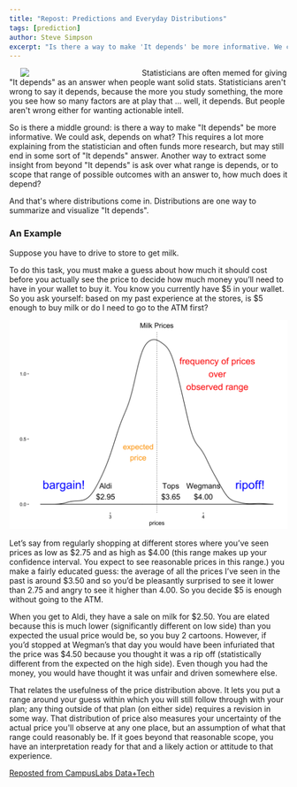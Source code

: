 ```yaml
---
title: "Repost: Predictions and Everyday Distributions"
tags: [prediction]
author: Steve Simpson
excerpt: "Is there a way to make 'It depends' be more informative. We could ask, depends on what? This requires a lot more explaining from the statistician and often funds more research, but may still end in some sort of 'It depends' answer. Another way to extract some insight from beyond 'It depends' is ask over what range is depends, or to scope that range of possible outcomes with an answer to, how much does it depend?"
---
```


<img src="https://media.giphy.com/media/HPvTiQU5xCMBa/giphy-tumblr.gif" width="200" style="float:left" hspace="20">

Statisticians are often memed for giving "It depends" as an answer when people want solid stats. Statisticians aren't wrong to say it depends, because the more you study something, the more you see how so many factors are at play that ... well, it depends. But people aren't wrong either for wanting actionable intell. 

So is there a middle ground: is there a way to make "It depends" be more informative. We could ask, depends on what? This requires a lot more explaining from the statistician and often funds more research, but may still end in some sort of "It depends" answer. Another way to extract some insight from beyond "It depends" is ask over what range is depends, or to scope that range of possible outcomes with an answer to, how much does it depend?

And that's where distributions come in. Distributions are one way to summarize and visualize "It depends".



### An Example

Suppose you have to drive to store to get milk. 

To do this task, you must make a guess about how much it should cost before you actually see the price to decide how much money you’ll need to have in your wallet to buy it. You know you currently have $5 in your wallet.  So you ask yourself: based on my past experience at the stores, is $5 enough to buy milk or do I need to go to the ATM first?  

![](/images/milk_expected_value_range.png)

Let’s say from regularly shopping at different stores where you’ve seen prices as low as $2.75 and as high as $4.00 (this range makes up your confidence interval. You expect to see reasonable prices in this range.) you make a fairly educated guess: the average of all the prices I’ve seen in the past is around $3.50 and so you’d be pleasantly surprised to see it lower than 2.75 and angry to see it higher than 4.00. So you decide $5 is enough without going to the ATM. 

When you get to Aldi, they have a sale on milk for $2.50. You are elated because this is much lower (significantly different on low side) than you expected the usual price would be, so you buy 2 cartoons. However, if you’d stopped at Wegman’s that day you would have been infuriated that the price was $4.50 because you thought it was a rip off (statistically different from the expected on the high side). Even though you had the money, you would have thought it was unfair and driven somewhere else.

That relates the usefulness of the price distribution above. It lets you put a range around your guess within which you will still follow through with your plan; any thing outside of that plan (on either side) requires a revision in some way. That distribution of price also measures your uncertainty of the actual price you'll observe at any one place, but an assumption of what that range could reasonably be. If it goes beyond that reasonable scope, you have an interpretation ready for that and a likely action or attitude to that experience.



[Reposted from CampusLabs Data+Tech](https://campuslabs.github.io/everyday-distributions-and-how-we-predict-from-them/)
